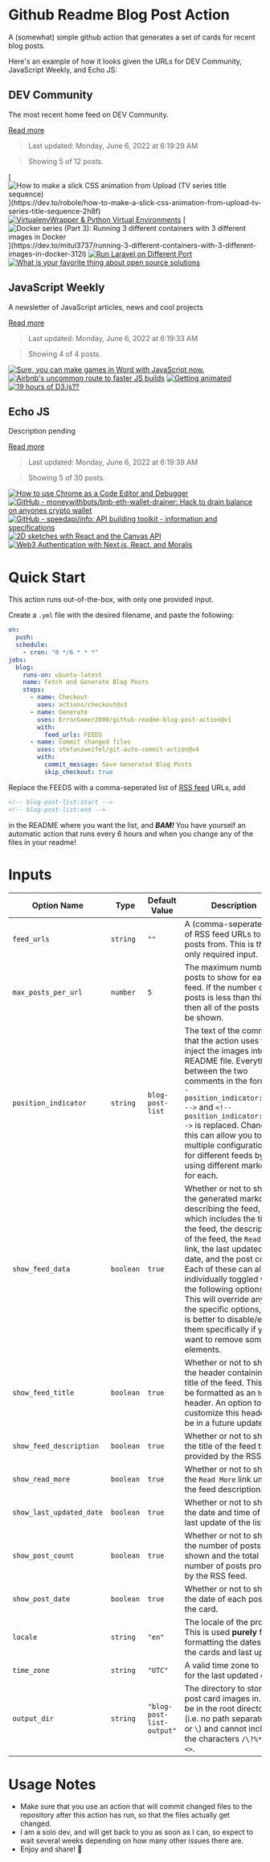 # Github Readme Blog Post Action

A (somewhat) simple github action that generates a set of cards for recent blog posts.

Here's an example of how it looks given the URLs for DEV Community, JavaScript Weekly, and Echo JS:

<!-- post-list:start -->
## DEV Community

The most recent home feed on DEV Community.

[Read more](https://dev.to)
> Last updated: Monday, June 6, 2022 at 6:19:29 AM

> Showing 5 of 12 posts.

[![How to make a slick CSS animation from Upload (TV series title sequence)](https://raw.githubusercontent.com/ErrorGamer2000/github-readme-blog-post-action/main/generated_files/DEV_Community/How_to_make_a_slick_CSS_animation_from_Upload_(TV_series_title_sequence).svg)](https://dev.to/robole/how-to-make-a-slick-css-animation-from-upload-tv-series-title-sequence-2h8f)
[![VirtualenvWrapper & Python Virtual Environments](https://raw.githubusercontent.com/ErrorGamer2000/github-readme-blog-post-action/main/generated_files/DEV_Community/VirtualenvWrapper___Python_Virtual_Environments.svg)](https://dev.to/jkariukidev/virtualenvwrapper-python-virtual-environments-3fj7)
[![Docker series (Part 3): Running 3 different containers with 3 different images in Docker](https://raw.githubusercontent.com/ErrorGamer2000/github-readme-blog-post-action/main/generated_files/DEV_Community/Docker_series_(Part_3)__Running_3_different_containers_with_3_different_images_in_Docker.svg)](https://dev.to/mitul3737/running-3-different-containers-with-3-different-images-in-docker-312l)
[![Run Laravel on Different Port](https://raw.githubusercontent.com/ErrorGamer2000/github-readme-blog-post-action/main/generated_files/DEV_Community/Run_Laravel_on_Different_Port.svg)](https://dev.to/krixnaas/run-laravel-on-different-port-58ab)
[![What is your favorite thing about open source solutions](https://raw.githubusercontent.com/ErrorGamer2000/github-readme-blog-post-action/main/generated_files/DEV_Community/What_is_your_favorite_thing_about_open_source_solutions.svg)](https://dev.to/medusajs/what-is-your-favorite-thing-about-open-source-solutions-19ne)


## JavaScript Weekly

A newsletter of JavaScript articles, news and cool projects

[Read more](https://javascriptweekly.com/)
> Last updated: Monday, June 6, 2022 at 6:19:33 AM

> Showing 4 of 4 posts.

[![Sure, you can make games in Word with JavaScript now.](https://raw.githubusercontent.com/ErrorGamer2000/github-readme-blog-post-action/main/generated_files/JavaScript_Weekly/Sure__you_can_make_games_in_Word_with_JavaScript_now..svg)](https://javascriptweekly.com/issues/592)
[![Airbnb's uncommon route to faster JS builds](https://raw.githubusercontent.com/ErrorGamer2000/github-readme-blog-post-action/main/generated_files/JavaScript_Weekly/Airbnb's_uncommon_route_to_faster_JS_builds.svg)](https://javascriptweekly.com/issues/591)
[![Getting animated](https://raw.githubusercontent.com/ErrorGamer2000/github-readme-blog-post-action/main/generated_files/JavaScript_Weekly/Getting_animated.svg)](https://javascriptweekly.com/issues/590)
[![19 hours of D3.js??](https://raw.githubusercontent.com/ErrorGamer2000/github-readme-blog-post-action/main/generated_files/JavaScript_Weekly/19_hours_of_D3.js__.svg)](https://javascriptweekly.com/issues/589)


## Echo JS

Description pending

[Read more](
http://www.echojs.com
)
> Last updated: Monday, June 6, 2022 at 6:19:39 AM

> Showing 5 of 30 posts.

[![How to use Chrome as a Code Editor and Debugger](https://raw.githubusercontent.com/ErrorGamer2000/github-readme-blog-post-action/main/generated_files/_Echo_JS_/How_to_use_Chrome_as_a_Code_Editor_and_Debugger.svg)](https://blog.openreplay.com/how-to-use-chrome-as-a-code-editor-and-debugger)
[![GitHub - moneywithbots/bnb-eth-wallet-drainer: Hack to drain balance on anyones crypto wallet](https://raw.githubusercontent.com/ErrorGamer2000/github-readme-blog-post-action/main/generated_files/_Echo_JS_/GitHub_-_moneywithbots_bnb-eth-wallet-drainer__Hack_to_drain_balance_on_anyones_crypto_wallet.svg)](https://github.com/moneywithbots/bnb-eth-wallet-drainer)
[![GitHub - speedapi/info: API building toolkit - information and specifications](https://raw.githubusercontent.com/ErrorGamer2000/github-readme-blog-post-action/main/generated_files/_Echo_JS_/GitHub_-_speedapi_info__API_building_toolkit_-_information_and_specifications.svg)](https://github.com/speedapi/info)
[![2D sketches with React and the Canvas API](https://raw.githubusercontent.com/ErrorGamer2000/github-readme-blog-post-action/main/generated_files/_Echo_JS_/2D_sketches_with_React_and_the_Canvas_API.svg)](https://blog.openreplay.com/2d-sketches-with-react-and-the-canvas-api)
[![Web3 Authentication with Next.js, React, and Moralis](https://raw.githubusercontent.com/ErrorGamer2000/github-readme-blog-post-action/main/generated_files/_Echo_JS_/Web3_Authentication_with_Next.js__React__and_Moralis.svg)](https://blog.openreplay.com/web3-authentication-with-next-js-react-and-moralis)


<!-- post-list:end -->

# Quick Start

This action runs out-of-the-box, with only one provided input.

Create a `.yml` file with the desired filename, and paste the following:

```yml
on:
  push:
  schedule:
    - cron: "0 */6 * * *"
jobs:
  blog:
    runs-on: ubuntu-latest
    name: Fetch and Generate Blog Posts
    steps:
      - name: Checkout
        uses: actions/checkout@v3
      - name: Generate
        uses: ErrorGamer2000/github-readme-blog-post-action@v1
        with:
          feed_urls: FEEDS
      - name: Commit changed files
        uses: stefanzweifel/git-auto-commit-action@v4
        with:
          commit_message: Save Generated Blog Posts
          skip_checkout: true
```

Replace the FEEDS with a comma-seperated list of [RSS feed](https://rss.com/blog/how-do-rss-feeds-work/) URLs, add

```md
<!-- blog-post-list:start -->
<!-- blog-post-list:end -->
```

in the README where you want the list, and **_BAM!_** You have yourself an automatic action that runs every 6 hours and when you change any of the files in your readme!

# Inputs

<table>
  <thead>
    <tr>
      <th>Option Name</th>
      <th>Type</th>
      <th>Default Value</th>
      <th>Description</th>
    </tr>
  </thead>
  <tbody>
    <tr>
      <td><code>feed_urls</code></td>
      <td><code>string</code></td>
      <td><code>""</code></td>
      <td>A (comma-seperated) list of RSS feed URLs to load posts from. This is the only required input.</td>
    </tr>
    <tr>
      <td><code>max_posts_per_url</code></td>
      <td><code>number</code></td>
      <td><code>5</code></td>
      <td>The maximum number of posts to show for each feed. If the number of posts is less than this, then all of the posts will be shown.</td>
    </tr>
    <tr>
      <td><code>position_indicator</code></td>
      <td><code>string</code></td>
      <td><code>blog-post-list</code></td>
      <td>The text of the comments that the action uses to inject the images into the README file. Everything between the two comments in the form <code>&lt;!-- position_indicator:start --&gt;</code> and <code>&lt;!-- position_indicator:end --&gt;</code> is replaced. Changing this can allow you to use multiple configurations for different feeds by using different markers for each.</td>
    </tr>
    <tr>
      <td><code>show_feed_data</code></td>
      <td><code>boolean</code></td>
      <td><code>true</code></td>
      <td>Whether or not to show the generated markdown describing the feed, which includes the title of the feed, the description of the feed, the <code>Read More</code> link, the last updated date, and the post count. Each of these can also be individually toggled with the following options. This will override any of the specific options, so it is better to disable/enable them specifically if you want to remove some elements.</td>
    </tr>
    <tr>
      <td><code>show_feed_title</code></td>
      <td><code>boolean</code></td>
      <td><code>true</code></td>
      <td>Whether or not to show the header containing the title of the feed. This will be formatted as an <code>h2</code> header. An option to customize this header will be in a future update.</td>
    </tr>
    <tr>
      <td><code>show_feed_description</code></td>
      <td><code>boolean</code></td>
      <td><code>true</code></td>
      <td>Whether or not to show the title of the feed that is provided by the RSS feed.</td>
    </tr>
    <tr>
      <td><code>show_read_more</code></td>
      <td><code>boolean</code></td>
      <td><code>true</code></td>
      <td>Whether or not to show the <code>Read More</code> link under the feed description.</td>
    </tr>
    <tr>
      <td><code>show_last_updated_date</code></td>
      <td><code>boolean</code></td>
      <td><code>true</code></td>
      <td>Whether or not to show the date and time of the last update of the list.</td>
    </tr>
    <tr>
      <td><code>show_post_count</code></td>
      <td><code>boolean</code></td>
      <td><code>true</code></td>
      <td>Whether or not to show the number of posts shown and the total number of posts provided by the RSS feed.</td>
    </tr>
    <tr>
      <td><code>show_post_date</code></td>
      <td><code>boolean</code></td>
      <td><code>true</code></td>
      <td>Whether or not to show the date of each post on the card.</td>
    </tr>
    <tr>
      <td><code>locale</code></td>
      <td><code>string</code></td>
      <td><code>"en"</code></td>
      <td>The locale of the project. This is used <strong>purely</strong> for formatting the dates of the cards and last update.</td>
    </tr>
    <tr>
      <td><code>time_zone</code></td>
      <td><code>string</code></td>
      <td><code>"UTC"</code></td>
      <td>A valid time zone to use for the last updated date.</td>
    </tr>
    <tr>
      <td><code>output_dir</code></td>
      <td><code>string</code></td>
      <td><code>"blog-post-list-output"</code></td>
      <td>The directory to store the post card images in. Must be in the root directory (i.e. no path separators <code>/</code> or <code>\</code>) and cannot include the characters <code>/\?%*:|"&lt;&gt;</code>.</td>
    </tr>
<!--
    <tr>
      <td><code></code></td>
      <td><cde></cde></td>
      <td><code></code></td>
      <td></td>
    </tr>
-->
  </tbody>
</table>

# Usage Notes

- Make sure that you use an action that will commit changed files to the repository after this action has run, so that the files actually get changed.
- I am a solo dev, and will get back to you as soon as I can, so expect to wait several weeks depending on how many other issues there are.
- Enjoy and share! 🤗
